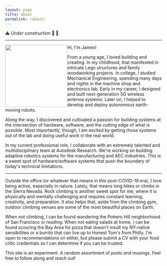 ```yaml
---
layout: page
title: About
permalink: /about/
---
```


:warning: _Under construction_ :construction: :construction_worker:

***

<img style="float: left;" src="/assets/images/James_bw_resized.png" width="200">

Hi, I'm James!

From a young age, I loved building and creating. In my childhood, that manifested in
intricate Lego structures and family woodworking projects. In college, I studied
Mechanical Engineering, spending many days and nights in the machine shop and
electronics lab. Early in my career, I designed and built next-generation 5G wireless
antenna systems. Later on, I helped to develop and deploy autonomous earth-moving
robots.

Along the way, I discovered and cultivated a passion for building systems at the
intersection of hardware, software, and the cutting edge of what is possible. Most
importantly, though, I am excited by getting those systems out of the lab and doing
useful work in the real world.

In my current professional role, I collaborate with an extremely talented and
multidisciplinary team at Autodesk Research. We're working on building adaptive robotics
systems for the manufacturing and AEC industries. This is a sweet spot of
hardware/software systems that push the boundary of today's technical limitations.

***

Outside the office (or whatever that means in this post-COVID-19 era), I love being
active, especially in nature. Lately, that means long hikes or climbs in the Sierra
Nevada. Rock climbing is another sweet spot for me, where it is physically and mentally
challenging and requires constant learning, creativity, and preparation. It also helps
that, aside from the climbing gym, outdoor climbing venues are some of the most
beautiful places on Earth.

When not climbing, I can be found wandering the Potrero Hill neighborhood of San
Francisco or reading. When not eating salads at home, I can be found scouring the Bay
Area for pizza that doesn't insult my NY-native sensibilities or a burrito that can live
up to Honest Tom's from Philly. I'm open to recommendations on either, but please submit
a CV with your food critic credentials so I can determine if you can be trusted.

This site is an experiment. A random assortment of posts and musings. Feel free to
follow along and reach out!
